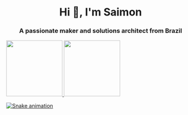<h1 align="center">Hi 👋, I'm Saimon</h1>
<h3 align="center">A passionate maker and solutions architect from Brazil</h3>

<div>
  <a href="https://github.com/orgs/MaisTodos/people/saimonsilvapaula">
  <img height="150em" src="https://github-readme-stats.vercel.app/api?username=Maistodos/saimonsilvapaula&show_icons=true&theme=tokyonight&include_all_commits=true&count_private=true"/>
  <img height="150em" src="https://github-readme-stats.vercel.app/api/top-langs/?username=Maistodos/saimonsilvapaula&layout=compact&langs_count=7&theme=tokyonight"/>
</div>
     
     
  
![Snake animation](https://github.com/saimonsilvapaula/saimonsilvapaula/blob/output/github-contribution-grid-snake.svg)
